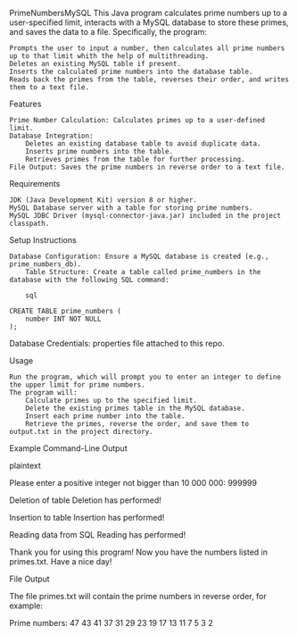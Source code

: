 PrimeNumbersMySQL
This Java program calculates prime numbers up to a user-specified limit, interacts with a MySQL database to store these primes, and saves the data to a file. Specifically, the program:

    Prompts the user to input a number, then calculates all prime numbers up to that limit whith the help of multithreading.
    Deletes an existing MySQL table if present.
    Inserts the calculated prime numbers into the database table.
    Reads back the primes from the table, reverses their order, and writes them to a text file.

Features

    Prime Number Calculation: Calculates primes up to a user-defined limit.
    Database Integration:
        Deletes an existing database table to avoid duplicate data.
        Inserts prime numbers into the table.
        Retrieves primes from the table for further processing.
    File Output: Saves the prime numbers in reverse order to a text file.

Requirements

    JDK (Java Development Kit) version 8 or higher.
    MySQL Database server with a table for storing prime numbers.
    MySQL JDBC Driver (mysql-connector-java.jar) included in the project classpath.

Setup Instructions

    Database Configuration: Ensure a MySQL database is created (e.g., prime_numbers_db).
        Table Structure: Create a table called prime_numbers in the database with the following SQL command:

        sql

    CREATE TABLE prime_numbers (
        number INT NOT NULL
    );

Database Credentials: properties file attached to this repo.

Usage

    Run the program, which will prompt you to enter an integer to define the upper limit for prime numbers.
    The program will:
        Calculate primes up to the specified limit.
        Delete the existing primes table in the MySQL database.
        Insert each prime number into the table.
        Retrieve the primes, reverse the order, and save them to output.txt in the project directory.

Example Command-Line Output

plaintext

Please enter a positive integer not bigger than 10 000 000: 999999

Deletion of table
Deletion has performed!

Insertion to table
Insertion has performed!

Reading data from SQL
Reading has performed!

Thank you for using this program!
Now you have the numbers listed in primes.txt.
Have a nice day!

File Output

The file primes.txt will contain the prime numbers in reverse order, for example:

Prime numbers:
    47
    43
    41
    37
    31
    29
    23
    19
    17
    13
    11
     7
     5
     3
     2
